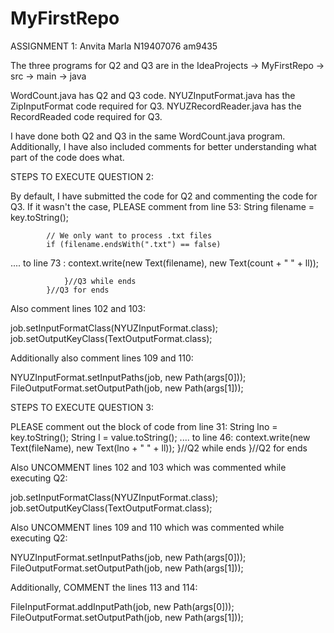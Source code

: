 # MyFirstRepo

ASSIGNMENT 1:
Anvita Marla
N19407076
am9435

The three programs for Q2 and Q3 are in the IdeaProjects -> MyFirstRepo -> src -> main -> java 

WordCount.java has Q2 and Q3 code.
NYUZInputFormat.java has the ZipInputFormat code required for Q3.
NYUZRecordReader.java has the RecordReaded code required for Q3.

I have done both Q2 and Q3 in the same WordCount.java program.
Additionally, I have also included comments for better understanding what part of the code does what.

STEPS TO EXECUTE QUESTION 2:

By default, I have submitted the code for Q2 and commenting the code for Q3.
If it wasn't the case, 
PLEASE comment from line 53: 
String filename = key.toString();

            // We only want to process .txt files
            if (filename.endsWith(".txt") == false)
.... 
to line 73 :  context.write(new Text(filename), new Text(count + " " + ll));

                }//Q3 while ends
            }//Q3 for ends

Also comment lines 102 and 103:

job.setInputFormatClass(NYUZInputFormat.class);
job.setOutputKeyClass(TextOutputFormat.class);

Additionally also comment lines 109 and 110:

NYUZInputFormat.setInputPaths(job, new Path(args[0]));
FileOutputFormat.setOutputPath(job, new Path(args[1]));


STEPS TO EXECUTE QUESTION 3:

PLEASE comment out the block of code from line 31:
String lno = key.toString();
            String  l = value.toString();
....
to line 46:
context.write(new Text(fileName), new Text(lno + " " + ll));
                }//Q2 while ends
            }//Q2 for ends

Also UNCOMMENT lines 102 and 103 which was commented while executing Q2:

job.setInputFormatClass(NYUZInputFormat.class);
job.setOutputKeyClass(TextOutputFormat.class);

Also UNCOMMENT lines 109 and 110 which was commented while executing Q2:

NYUZInputFormat.setInputPaths(job, new Path(args[0]));
FileOutputFormat.setOutputPath(job, new Path(args[1]));

Additionally, COMMENT the lines 113 and 114:

FileInputFormat.addInputPath(job, new Path(args[0]));
FileOutputFormat.setOutputPath(job, new Path(args[1]));




